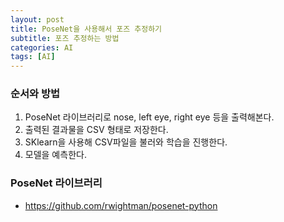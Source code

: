 ```yaml
---
layout: post
title: PoseNet을 사용해서 포즈 추정하기
subtitle: 포즈 추정하는 방법
categories: AI
tags: [AI]
---
```


### 순서와 방법

1. PoseNet 라이브러리로 nose, left eye, right eye 등을 출력해본다.
2. 출력된 결과물을 CSV 형태로 저장한다.
3. SKlearn을 사용해 CSV파일을 불러와 학습을 진행한다.
4. 모델을 예측한다.

### PoseNet 라이브러리

* https://github.com/rwightman/posenet-python




